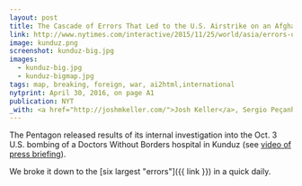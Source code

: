 ```yaml
---
layout: post
title: The Cascade of Errors That Led to the U.S. Airstrike on an Afghan Hospital
link: http://www.nytimes.com/interactive/2015/11/25/world/asia/errors-us-airstrike-afghan-kunduz-msf-hospital.html
image: kunduz.png
screenshot: kunduz-big.jpg
images:
  - kunduz-big.jpg
  - kunduz-bigmap.jpg
tags: map, breaking, foreign, war, ai2html,international
nytprint: April 30, 2016, on page A1
publication: NYT
_with: <a href="http://joshmkeller.com/">Josh Keller</a>, Sergio Peçanha & <a href="https://twitter.com/kkrebeccalai">K.K. Lai</a>
---
```


The Pentagon released results of its internal investigation into the Oct. 3 U.S. bombing of a Doctors Without Borders hospital in Kunduz (see [video of press briefing](http://www.c-span.org/video/?401255-1/defense-department-briefing-kunduz-hospital-airstrike-investigation#)).

We broke it down to the [six largest "errors"]({{ link }}) in a quick daily.
